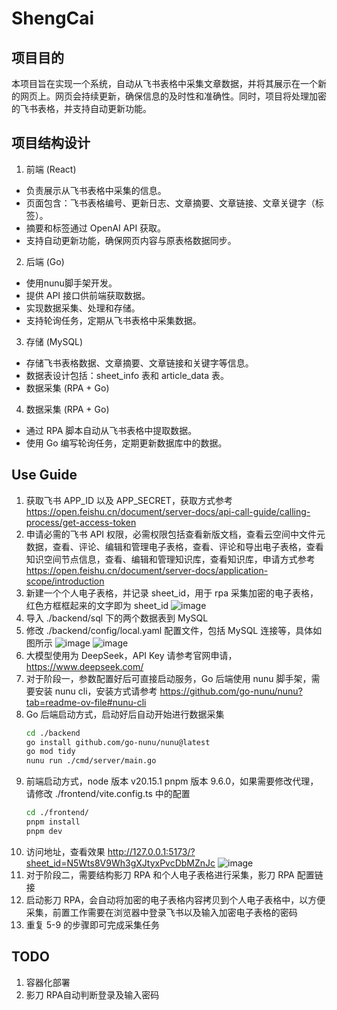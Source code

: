 # ShengCai

## 项目目的

本项目旨在实现一个系统，自动从飞书表格中采集文章数据，并将其展示在一个新的网页上。网页会持续更新，确保信息的及时性和准确性。同时，项目将处理加密的飞书表格，并支持自动更新功能。  

## 项目结构设计

1. 前端 (React)
* 负责展示从飞书表格中采集的信息。
* 页面包含：飞书表格编号、更新日志、文章摘要、文章链接、文章关键字（标签）。
* 摘要和标签通过 OpenAI API 获取。
* 支持自动更新功能，确保网页内容与原表格数据同步。

2. 后端 (Go)
* 使用nunu脚手架开发。
* 提供 API 接口供前端获取数据。
* 实现数据采集、处理和存储。
* 支持轮询任务，定期从飞书表格中采集数据。

3. 存储 (MySQL)
* 存储飞书表格数据、文章摘要、文章链接和关键字等信息。
* 数据表设计包括：sheet_info 表和 article_data 表。
* 数据采集 (RPA + Go)

4. 数据采集 (RPA + Go)
* 通过 RPA 脚本自动从飞书表格中提取数据。
* 使用 Go 编写轮询任务，定期更新数据库中的数据。

## Use Guide

1. 获取飞书 APP_ID 以及 APP_SECRET，获取方式参考 https://open.feishu.cn/document/server-docs/api-call-guide/calling-process/get-access-token  
2. 申请必需的飞书 API 权限，必需权限包括查看新版文档，查看云空间中文件元数据，查看、评论、编辑和管理电子表格，查看、评论和导出电子表格，查看知识空间节点信息，查看、编辑和管理知识库，查看知识库，申请方式参考 https://open.feishu.cn/document/server-docs/application-scope/introduction  
3. 新建一个个人电子表格，并记录 sheet_id，用于 rpa 采集加密的电子表格，红色方框框起来的文字即为 sheet_id
   ![image](https://github.com/user-attachments/assets/e3e4ca09-6ad7-4de1-824c-b3c42670b37f)
4. 导入 ./backend/sql 下的两个数据表到 MySQL
5. 修改 ./backend/config/local.yaml 配置文件，包括 MySQL 连接等，具体如图所示
  ![image](https://github.com/user-attachments/assets/32a5dadf-40f7-4bba-a2c2-c4b8dbbb0a69)
  ![image](https://github.com/user-attachments/assets/b782fc4a-e486-459c-b51b-51a3ab850527)
6. 大模型使用为 DeepSeek，API Key 请参考官网申请，https://www.deepseek.com/
7. 对于阶段一，参数配置好后可直接启动服务，Go 后端使用 nunu 脚手架，需要安装 nunu cli，安装方式请参考 https://github.com/go-nunu/nunu?tab=readme-ov-file#nunu-cli
8. Go 后端启动方式，启动好后自动开始进行数据采集
   ```bash
   cd ./backend
   go install github.com/go-nunu/nunu@latest
   go mod tidy
   nunu run ./cmd/server/main.go
   ```
9. 前端启动方式，node 版本 v20.15.1 pnpm 版本 9.6.0，如果需要修改代理，请修改 ./frontend/vite.config.ts 中的配置
   ```bash
   cd ./frontend/
   pnpm install
   pnpm dev
   ```
10. 访问地址，查看效果 http://127.0.0.1:5173/?sheet_id=N5Wts8V9Wh3gXJtyxPvcDbMZnJc
  ![image](https://github.com/user-attachments/assets/08e1dcc2-6d3b-4a89-96dd-16614f6bdf2f)
11. 对于阶段二，需要结构影刀 RPA 和个人电子表格进行采集，影刀 RPA 配置链接
12. 启动影刀 RPA，会自动将加密的电子表格内容拷贝到个人电子表格中，以方便采集，前置工作需要在浏览器中登录飞书以及输入加密电子表格的密码
13. 重复 5-9 的步骤即可完成采集任务

## TODO
1. 容器化部署
2. 影刀 RPA自动判断登录及输入密码
